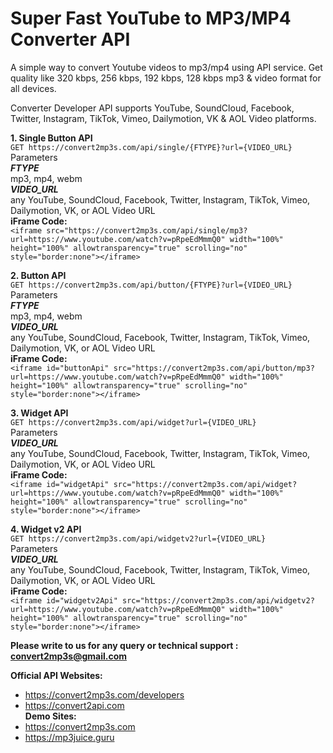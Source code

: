 # Super Fast YouTube to MP3/MP4 Converter API

A simple way to convert Youtube videos to mp3/mp4 using API service. Get quality like 320 kbps, 256 kbps, 192 kbps, 128 kbps mp3 & video format for all devices.  

Converter Developer API supports YouTube, SoundCloud, Facebook, Twitter, Instagram, TikTok, Vimeo, Dailymotion, VK & AOL Video platforms.   

**1. Single Button API**  
`GET https://convert2mp3s.com/api/single/{FTYPE}?url={VIDEO_URL}`  
Parameters  
***FTYPE***  
mp3, mp4, webm  
***VIDEO_URL***  
any YouTube, SoundCloud, Facebook, Twitter, Instagram, TikTok, Vimeo, Dailymotion, VK, or AOL Video URL  
**iFrame Code:**  
`<iframe src="https://convert2mp3s.com/api/single/mp3?url=https://www.youtube.com/watch?v=pRpeEdMmmQ0"
width="100%" height="100%" allowtransparency="true" scrolling="no" style="border:none"></iframe>`

**2. Button API**  
`GET https://convert2mp3s.com/api/button/{FTYPE}?url={VIDEO_URL}`  
Parameters  
***FTYPE***  
mp3, mp4, webm  
***VIDEO_URL***  
any YouTube, SoundCloud, Facebook, Twitter, Instagram, TikTok, Vimeo, Dailymotion, VK, or AOL Video URL  
**iFrame Code:**  
`<iframe id="buttonApi" src="https://convert2mp3s.com/api/button/mp3?url=https://www.youtube.com/watch?v=pRpeEdMmmQ0"
width="100%" height="100%" allowtransparency="true" scrolling="no" style="border:none"></iframe>`

**3. Widget API**  
`GET https://convert2mp3s.com/api/widget?url={VIDEO_URL}`  
Parameters  
***VIDEO_URL***  
any YouTube, SoundCloud, Facebook, Twitter, Instagram, TikTok, Vimeo, Dailymotion, VK, or AOL Video URL  
**iFrame Code:**  
`<iframe id="widgetApi" src="https://convert2mp3s.com/api/widget?url=https://www.youtube.com/watch?v=pRpeEdMmmQ0"
width="100%" height="100%" allowtransparency="true" scrolling="no" style="border:none"></iframe>`  

**4. Widget v2 API**  
`GET https://convert2mp3s.com/api/widgetv2?url={VIDEO_URL}`  
Parameters  
***VIDEO_URL***  
any YouTube, SoundCloud, Facebook, Twitter, Instagram, TikTok, Vimeo, Dailymotion, VK, or AOL Video URL  
**iFrame Code:**  
`<iframe id="widgetv2Api" src="https://convert2mp3s.com/api/widgetv2?url=https://www.youtube.com/watch?v=pRpeEdMmmQ0"
width="100%" height="100%" allowtransparency="true" scrolling="no" style="border:none"></iframe>`   

**Please write to us for any query or technical support : convert2mp3s@gmail.com**  

**Official API Websites:**  
- https://convert2mp3s.com/developers
- https://convert2api.com  
**Demo Sites:**  
- https://convert2mp3s.com 
- https://mp3juice.guru
